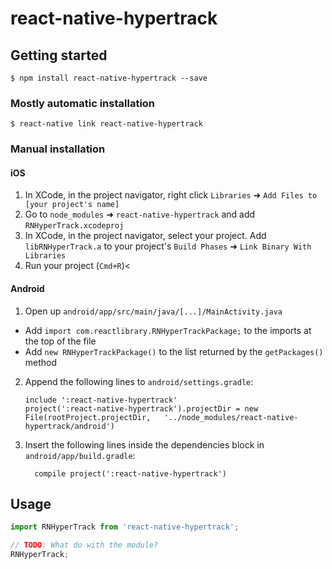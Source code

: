 
# react-native-hypertrack

## Getting started

`$ npm install react-native-hypertrack --save`

### Mostly automatic installation

`$ react-native link react-native-hypertrack`

### Manual installation


#### iOS

1. In XCode, in the project navigator, right click `Libraries` ➜ `Add Files to [your project's name]`
2. Go to `node_modules` ➜ `react-native-hypertrack` and add `RNHyperTrack.xcodeproj`
3. In XCode, in the project navigator, select your project. Add `libRNHyperTrack.a` to your project's `Build Phases` ➜ `Link Binary With Libraries`
4. Run your project (`Cmd+R`)<

#### Android

1. Open up `android/app/src/main/java/[...]/MainActivity.java`
  - Add `import com.reactlibrary.RNHyperTrackPackage;` to the imports at the top of the file
  - Add `new RNHyperTrackPackage()` to the list returned by the `getPackages()` method
2. Append the following lines to `android/settings.gradle`:
  	```
  	include ':react-native-hypertrack'
  	project(':react-native-hypertrack').projectDir = new File(rootProject.projectDir, 	'../node_modules/react-native-hypertrack/android')
  	```
3. Insert the following lines inside the dependencies block in `android/app/build.gradle`:
  	```
      compile project(':react-native-hypertrack')
  	```

## Usage
```javascript
import RNHyperTrack from 'react-native-hypertrack';

// TODO: What do with the module?
RNHyperTrack;
```
  